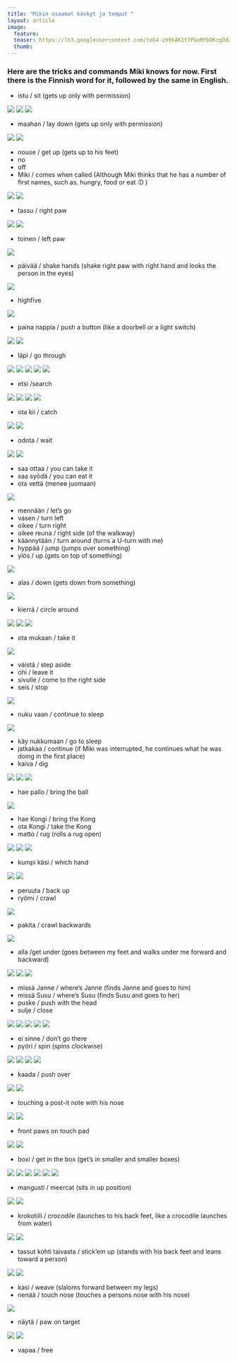 ```yaml
---
title: "Mikin osaamat käskyt ja temput "
layout: article
image:
  feature:
  teaser: https://lh3.googleusercontent.com/teG4-zh9kAK1t7PGxMfbDKzgOdZQtthVxFIwewGa5Gk=w245
  thumb:
---
```


### Here are the tricks and commands Miki knows for now. First there is the Finnish word for it, followed by the same in English. 

* istu / sit (gets up only with permission)

![](https://lh3.googleusercontent.com/l77cdyZg61vDEDKe99Tb0-VmuW0Ch4o7OrB6lMBRpIg=w245)
![](https://lh3.googleusercontent.com/GTOz_VG-Dwb4nF348VQLZc1yuGyRRtv-MEk15el2Q1U=w245)
![](https://lh3.googleusercontent.com/AzkUHM7LzsKgXUjOcNP442wZ_NIcdWIehTH2D_arnGs=w245)

* maahan / lay down (gets up only with permission)

![](https://lh3.googleusercontent.com/RdgfYjp0HzsSBcZR4BMOF3vtIUBvgqesm4a5G1q_z0s=w245)
![](https://lh3.googleusercontent.com/Si8eYmER7LukuQMbzqzaxoZnLGy408aG03PBwvwtsGg=w245)

* nouse / get up (gets up to his feet)
* no
* off
* Miki / comes when called (Although Miki thinks that he has a number of first names, such as. hungry, food or eat :D )

![](https://lh3.googleusercontent.com/T46elXbFVrbxPl2Js7auyv2kZSJvAmdMLGmPS590cr4=w245)
![](https://lh3.googleusercontent.com/DlfaBTOnwuIaODbVMsnLqCe1bobZQDHrxO07ziNwdJA=w245)

* tassu / right paw

![](https://lh3.googleusercontent.com/NwoEadbxY11lCtn8esH8S5DAeG7ye1VtxIUyXrpaxPY=w245)
![](https://lh3.googleusercontent.com/UQul_86wZHz1k9l_f4WiK7ovTxsLDQRUoMfkzOzOhG4=w245)

* toinen / left paw

![](https://lh3.googleusercontent.com/5FwhXNnO4G3GjnP5NBSyfjskFQvGNdIuOFwclCTJ7s8=w245)

* päivää / shake hands (shake right paw with right hand and looks the person in the eyes)

![](https://lh3.googleusercontent.com/u93ei2EfanOTigKHzoNz8dWafYL7YYx1IyYnaNuAfk4=w245)

* highfive

![](https://lh3.googleusercontent.com/iAclKdd_MoBaKrB6GNc6W8VOUHIAfG3T08Ry2m0IJts=w245)

* paina nappia / push a button (like a doorbell or a light switch)

![](https://lh3.googleusercontent.com/ZCveg_fIVMFJoqPJZE6YwIOLUG_eVHosRr_N87BRvWA=w245)
![](https://lh3.googleusercontent.com/WRnNzfp_d-9VO7npm6OstfZ02QEenlFgHVGQdsV5SWw=w245)

* läpi / go through

![](https://lh3.googleusercontent.com/V0byZAkne8I_OPPix1OibOw17jcbSNgKt4uConJmhHw=w245)
![](https://lh3.googleusercontent.com/ondAo46IzTo6I3RFE_7Vf7lHyZVgj9pqOCsZ2YTKO1Q=w245)
![](https://lh3.googleusercontent.com/gXHxbKCyeYj6Dxu8AUMVEFK8R9VirI8yRXJAFeUHmro=w245)
![](https://lh3.googleusercontent.com/Dv9gQSYg9n7rfuVXXB0ZRzK8ZYr2qVL30AKK9aSl22k=w245)
![](https://lh3.googleusercontent.com/8B9vXzYb9Okt-fZm62ts_cQStSbpS3wqoleUio4bXlw=w245)

* etsi /search

![](https://lh3.googleusercontent.com/G2O0H22zVGDqRpIFB-b1FDfaZ52LIMK2JRfbnCBsX2A=w245)
![](https://lh3.googleusercontent.com/J_YwpPXnDn32Az-d0f4MkmQqxgSfmz_iJgF2JYK04R0=w245)
![](https://lh3.googleusercontent.com/RGH21UGTgqYTItKrY6EvOScTWHDXMl9L_mWiol1qAfU=w245)
![](https://lh3.googleusercontent.com/5NP38_EKMruEhRSvlEneSRGrz72ETMwBwoiSZFA7AoQ=w245)

* ota kii / catch

![](https://lh3.googleusercontent.com/G73PqpKS2T6S4-sCOngSyEUzSpnFHOiN-T6hvU8rw8M=w245)
![](https://lh3.googleusercontent.com/n4Bog9kZkeORymOfXdOF8uCh4lSQYdHfjcSOVdoJseE=w245)

* odota / wait

![](https://lh3.googleusercontent.com/1ag025tJip4yM6pieZJ5Lltmemz3-jd3SJlvUy6ccWc=w245)
![](https://lh3.googleusercontent.com/LD0JKrXYSPCQ5DlbrUBeKRPqjkstFIbi_jJ5L3ZWWpg=w245)

* saa ottaa / you can take it
* saa syödä / you can eat it
* ota vettä (menee juomaan)

![](https://lh3.googleusercontent.com/ajRm1BWEJrDdvQnGOQ6SoNQgRZLQkLywyw_WIejwiBA=w245)

* mennään / let’s go
* vasen / turn left
* oikee / turn right
* oikee reuna / right side (of the walkway)
* käännytään / turn around (turns a U-turn with me)
* hyppää / jump (jumps over something)
* ylös / up (gets on top of something)

![](https://lh3.googleusercontent.com/cEMALzzu39Vj6eY-ipdwJB4SoxHe2hhelJN0g2_X5y4=w245)

* alas / down (gets down from something)

![](https://lh3.googleusercontent.com/EVOClj7rD1JrfCgxzm2A7dpe0JOwjXfnePHbiTfkDgI=w245)

* kierrä / circle around

![](https://lh3.googleusercontent.com/a8_8bGj8q0CkhQNj0z37k8sVLgy15-aYZIXP0mu0FF4=w245)
![](https://lh3.googleusercontent.com/ZKG3q0bDt6f8yf5EsKT_D1dJDQvCQpoZUCcxHZ7uVC4=w245)
![](https://lh3.googleusercontent.com/oXIKJnDGmF8tnbnRIa0ziLtlYQVpos2lM2tYwL5axvM=w245)

* ota mukaan / take it 

![](https://lh3.googleusercontent.com/FXrh1EHMjvEorrVpo4GdfezAkPrepeUC8OxZwZd35mY=w245)

* väistä / step aside
* ohi / leave it
* sivulle / come to the right side
* seis / stop

![](https://lh3.googleusercontent.com/kwM7qRJ6RPFfBiJhzLzmYaV9Orqu2LdFTfmU9RRal7s=w245)

* nuku vaan / continue to sleep

![](https://lh3.googleusercontent.com/XwOTvMwWrTfgOTweQNJ7Ie-ItekuRxUVWWAIJDmzYyE=w245)

* käy nukkumaan / go to sleep
* jatkakaa / continue (if Miki was interrupted, he continues what he was doing in the first place)
* kaiva / dig

![](https://lh3.googleusercontent.com/6sUQ9wJgVkkGdpO9AJrYWkUbV7C7ykfu0JWnRjqZdKI=w245)
![](https://lh3.googleusercontent.com/csOlK3W_xnVg551KCuycFfBcGVrFNd0LGo7xGXmS6Cs=w245)
![](https://lh3.googleusercontent.com/H_UHX9bOb-hwfv7tlKnWIqMXu2eQzP4Axfei_mrPPj4=w245)

* hae pallo / bring the ball

![](https://lh3.googleusercontent.com/JnjcM-DuW7bea3dqLxvpjtGRoa6Jvh-yibWJ_nBELCE=w245)

* hae Kongi / bring the Kong
* ota Kongi / take the Kong
* matto / rug (rolls a rug open)

![](https://lh3.googleusercontent.com/tzwMVo8JQPRmlQskzMVPIMw3Hy0PievUQ6ZtaswkPrU=w245)
![](https://lh3.googleusercontent.com/BqO3JWHruMNIs5exf0XSE2OnVHYNvmpK_VlaHJg7OE0=w245)
![](https://lh3.googleusercontent.com/nXRproFkQov6RpzRdsPVg85V_bmFM3m2fk0zR54dAfs=w245)

* kumpi käsi / which hand

![](https://lh3.googleusercontent.com/_CQksT9ywhV0dqgC6sWa6-pWuhBOg5p6lYKw4BzC2hQ=w245)
![](https://lh3.googleusercontent.com/qU2Zo3whgbidDYMMQn7Rn7h4EVzucGtiGiyl3rabkSw=w245)

* peruuta / back up
* ryömi / crawl

![](https://lh3.googleusercontent.com/f_SHotxX6lsnD8lFYkvcj7mfuSmo7sNhVnrS8IhS344=w245)

* pakita / crawl backwards

![](https://lh3.googleusercontent.com/pjlFzKhdMQTEfBPSE28AM6ABgHJoQ9qnRxdcgkQhbZU=w245)

* alla /get under (goes between my feet and walks under me forward and backward)

![](https://lh3.googleusercontent.com/Jte9QzXnG9y3spsXP-v9ghYXQ34d9OdNxMOkzxkh5mU=w245)
![](https://lh3.googleusercontent.com/oy65J7blGGutNfFKeWP9CmWfjTHt3asTOpyuTSRh2Ek=w245)
![](https://lh3.googleusercontent.com/D5MSvDBq4fKaduw66UJZjVyETVv1ALEX_ILlmKSId1U=w245)

* missä Janne / where’s Janne (finds Janne and goes to him)
* missä Susu / where’s Susu (finds Susu and goes to her)
* puske / push with the head
* sulje / close

![](https://lh3.googleusercontent.com/V3sLahwgGFwuTlVWyKE5RZnz3RYpIvhPXqhJ6LQ2i5A=w245)
![](https://lh3.googleusercontent.com/xzXw0xjcKKgprlIcIeYF_Pzozcp4Kah7sEaIaj2xuV4=w245)
![](https://lh3.googleusercontent.com/Q5qWO24ZZUetMbRlSF2S955ftsqPNb9XBBPX81blQX8=w245)
![](https://lh3.googleusercontent.com/q5OgzY-3-i-D7COoPtJb5-7abot6oAQChjUbeIB346o=w245)
![](https://lh3.googleusercontent.com/N3HSgV2ZzFTSg_YcCDPqHz1wenBlXW5s-d-2BaKjxag=w245)

* ei sinne / don’t go there
* pyöri / spin (spins clockwise)

![](https://lh3.googleusercontent.com/ZD1PTOR3YylUBeTKmulmd1y4rR9ctzNmoBGyzqcumno=w245)
![](https://lh3.googleusercontent.com/jbhwRb_kF6IiTvwrRRLhYYhu6G-B3k_uDvc4rDZ_lQM=w245)
![](https://lh3.googleusercontent.com/T4_nHc6dlY-01qB9u6jtXCMzO2iG0PsyfJwaUeP3a0U=w245)
![](https://lh3.googleusercontent.com/6ZgZZi9vuj9S4KH_sbCLQtVXULsfqWA8AN0zf6U8tYc=w245)

* kaada / push over

![](https://lh3.googleusercontent.com/EdyHVb13IbFbhrT83BFQen42fSr1SJ2U6eCkHB5eVmY=w245)
![](https://lh3.googleusercontent.com/hNxPRi1FtnVwElU9GORx2jm4Wx0r7LZ3wepsC-l3CR8=w245)

* touching a post-it note with his nose

![](https://lh3.googleusercontent.com/N0ZL5ovJA-93qPjmc7Ekztazeu976x2QeT8zDkxXwH8=w245)
![](https://lh3.googleusercontent.com/7CxiuHgQk4MT1TtolC7nOOfIJ5eD5NyT0qN1WcO81OM=w245)

* front paws on touch pad

![](https://lh3.googleusercontent.com/LAz4Y2VtuLUlafykTERwJeni6w9FG3pvIoSn63sPF9Y=w245)
![](https://lh3.googleusercontent.com/L24nTvpXyRPkC4mSIY_HabZWmGrF8Pkp-CaYWQj2wl8=w245)

* boxi / get in the box (get’s in smaller and smaller boxes)

![](https://lh3.googleusercontent.com/m_FNe_z-kBMhO4V4cj6lU5CW6UgnPLBl0PURLyNfqlI=w245)
![](https://lh3.googleusercontent.com/WK0-4bpPu7BDg-hGRoQs_QrxvgMS78u-Iv92Dn9w9-Q=w245)
![](https://lh3.googleusercontent.com/NxHoNxbkbC1TAT0ubEiqDh9AcPAW5xVbiq5S_VjKKYA=w245)
![](https://lh3.googleusercontent.com/gO8a6DNtHXOrJGOUSAo4EMb9yDp7s-4HZ7VSXKLieK8=w245)
![](https://lh3.googleusercontent.com/dC0RPFqd2kCVAUf0OGA2i5E5egQhhHQrH_-LLRf7ITQ=w245)
![](https://lh3.googleusercontent.com/OSFi3p17bYXODb8RC85Fo8Hbm8vsM4IMjOJ0dFXe2Ow=w245)

* mangusti / meercat (sits in up position)

![](https://lh3.googleusercontent.com/8OjwWKDL2fhVFu8ssZ-hxJIHul93Tyv39qhBrgW_-1g=w245)
![](https://lh3.googleusercontent.com/_D9Ecyr906vcBYuNW_WjtcLgGjQrzqO4VLRaEEkHLi4=w245)

* krokotiili / crocodile (launches to his back feet, like a crocodile launches from water)

![](https://lh3.googleusercontent.com/HGDs8l3PTzWnXalQc2ofWQ28ZfsbvYSvhZVo6n5T3mk=w245)
![](https://lh3.googleusercontent.com/PfoMOCt0KJaCT4aUqiPNOLi7CPyK8dvkL2vARrbwID0=w245)

* tassut kohti taivasta / stick’em up (stands with his back feet and leans toward a person)

![](https://lh3.googleusercontent.com/UKqYWPTSRH61-vK444yP2reyiHafdhvuN6GiaM2yf1k=w245)
![](https://lh3.googleusercontent.com/Y4iRaZ3gKptdx634n6GO2VtnrEwVnLGDdnlipHb1Vmw=w245)

* kasi / weave (slaloms forward between my legs)
* nenää / touch nose (touches a persons nose with his nose)

![](https://lh3.googleusercontent.com/i9dgsuMl79uJqlbgROj39N-szApa8wIpjfFYcjQBoHQ=w245)

* näytä / paw on target

![](https://lh3.googleusercontent.com/prPpAD7p60pZTPZ0dGpwhdLTvFHWIx4-QQIIypdFWtc=w245)
![](https://lh3.googleusercontent.com/M2GlcWPFGU9ga045OMmy8tZAIcq-J91Ju3ny9GKMpeo=w245)

* vapaa / free
